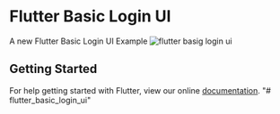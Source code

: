 # Flutter Basic Login UI

A new Flutter Basic Login UI Example
![flutter basig login ui](https://user-images.githubusercontent.com/9204280/41204764-b004c2a4-6d0a-11e8-82cd-2d6b0f4896d5.png)


## Getting Started

For help getting started with Flutter, view our online
[documentation](https://flutter.io/).
"# flutter_basic_login_ui" 
